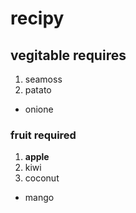 # recipy
## vegitable requires 
1. seamoss
2. patato
-  onione
### fruit required
1. **apple**
2. kiwi
3. coconut
- mango
